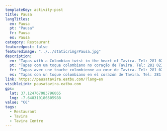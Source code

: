 ```yaml
---
templateKey: activity-post
title: Pausa
langTitles:
  en: Pausa
  pt: "Pausa"
  fr: Pausa
  es: Pausa
category: Restaurant 
featuredpost: false
featuredimage: "../../static/img/Pausa.jpg"
description: 
  en: "Tapas with a Colombian twist in the heart of Tavira. Tel: 281 023 477"
  pt: "Tapas com um toque colombiano no coração de Tavira. Tel: 281 023 477"
  fr: "Tapas avec une touche colombienne au cœur de Tavira. Tel: 281 023 477"
  es: "Tapas con un toque colombiano en el corazón de Tavira. Tel: 281 023 477"
link: https://pausatavira.eatbu.com/?lang=en
visibleLink: pausatavira.eatbu.com
gps:
  lat: 37.124767083796065
  lng: -7.648310186505988
value: "€‎€‎"
tags:
  - Restaurant
  - Tavira
  - Tavira Centre
---
```


